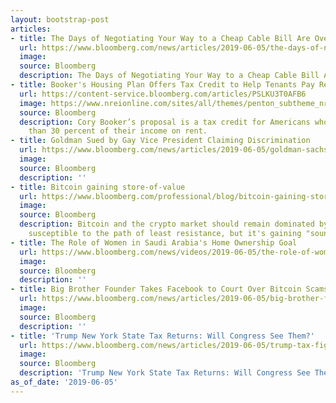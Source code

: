 ```yaml
---
layout: bootstrap-post
articles:
- title: The Days of Negotiating Your Way to a Cheap Cable Bill Are Over
  url: https://www.bloomberg.com/news/articles/2019-06-05/the-days-of-negotiating-your-way-to-a-cheap-cable-bill-are-over
  image: 
  source: Bloomberg
  description: The Days of Negotiating Your Way to a Cheap Cable Bill Are Over bloomberg.com
- title: Booker's Housing Plan Offers Tax Credit to Help Tenants Pay Rent
  url: https://content-service.bloomberg.com/articles/PSLKU3T0AFB6
  image: https://www.nreionline.com/sites/all/themes/penton_subtheme_nreionline/images/logos/share-logo.png
  source: Bloomberg
  description: Cory Booker’s proposal is a tax credit for Americans who spend more
    than 30 percent of their income on rent.
- title: Goldman Sued by Gay Vice President Claiming Discrimination
  url: https://www.bloomberg.com/news/articles/2019-06-05/goldman-sachs-sued-by-gay-vice-president-claiming-discrimination
  image: 
  source: Bloomberg
  description: ''
- title: Bitcoin gaining store-of-value
  url: https://www.bloomberg.com/professional/blog/bitcoin-gaining-store-value/
  image: 
  source: Bloomberg
  description: Bitcoin and the crypto market should remain dominated by speculators
    susceptible to the path of least resistance, but it's gaining "sound money" accolades.
- title: The Role of Women in Saudi Arabia's Home Ownership Goal
  url: https://www.bloomberg.com/news/videos/2019-06-05/the-role-of-women-in-saudi-arabia-s-home-ownership-goal-video
  image: 
  source: Bloomberg
  description: ''
- title: Big Brother Founder Takes Facebook to Court Over Bitcoin Scams
  url: https://www.bloomberg.com/news/articles/2019-06-05/big-brother-founder-takes-facebook-to-court-over-bitcoin-scams
  image: 
  source: Bloomberg
  description: ''
- title: 'Trump New York State Tax Returns: Will Congress See Them?'
  url: https://www.bloomberg.com/news/articles/2019-06-05/trump-tax-fight-sows-discord-between-wary-and-warlike-democrats
  image: 
  source: Bloomberg
  description: 'Trump New York State Tax Returns: Will Congress See Them? bloomberg.com'
as_of_date: '2019-06-05'
---
```


